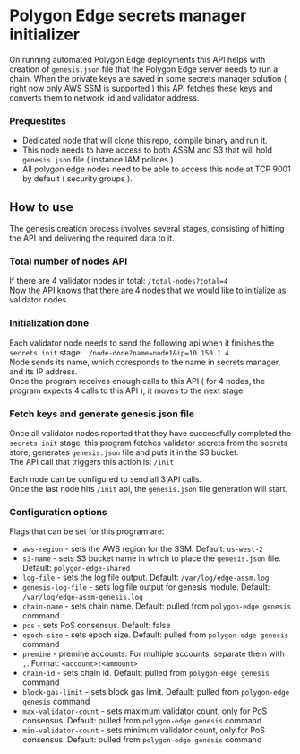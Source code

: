 # Polygon Edge secrets manager initializer

On running automated Polygon Edge deployments this API helps with creation of `genesis.json` file that the Polygon Edge server needs to run a chain.
When the private keys are saved in some secrets manager solution ( right now only AWS SSM is supported ) this API fetches these keys and converts them to network_id and validator address.

### Prequestites
* Dedicated node that will clone this repo, compile binary and run it.
* This node needs to have access to both ASSM and S3 that will hold `genesis.json` file ( instance IAM polices ).  
* All polygon edge nodes need to be able to access this node at TCP 9001 by default ( security groups ).

## How to use
The genesis creation process involves several stages, consisting of hitting the API and delivering the required data to it.  

### Total number of nodes API
If there are 4 validator nodes in total: `/total-nodes?total=4`  
Now the API knows that there are 4 nodes that we would like to initialize as validator nodes.

### Initialization done
Each validator node needs to send the following api when it finishes the `secrets init` stage: ` /node-done?name=node1&ip=10.150.1.4`   
Node sends its name, which coresponds to the name in secrets manager, and its IP address.  
Once the program receives enough calls to this API ( for 4 nodes, the program expects 4 calls to this API ), it moves to the next stage.   

### Fetch keys and generate genesis.json file
Once all validator nodes reported that they have successfully completed the `secrets init` stage, this program fetches validator secrets from the secrets store, generates `genesis.json` file and puts it in the S3 bucket.   
The API call that triggers this action is: `/init`   

Each node can be configured to send all 3 API calls.   
Once the last node hits `/init` api, the `genesis.json` file generation will start.

### Configuration options
Flags that can be set for this program are:   
* `aws-region` - sets the AWS region for the SSM. Default: `us-west-2`
* `s3-name` - sets S3 bucket name in which to place the `genesis.json` file. Default: `polygon-edge-shared`
* `log-file` - sets the log file output. Default: `/var/log/edge-assm.log`
* `genesis-log-file` - sets log file output for genesis module. Default: `/var/log/edge-assm-genesis.log`
* `chain-name` - sets chain name. Default: pulled from `polygon-edge genesis` command
* `pos` - sets PoS consensus. Default: false
* `epoch-size` - sets epoch size. Default: pulled from `polygon-edge genesis` command
* `premine` - premine accounts. For multiple accounts, separate them with `,`. Format: `<account>:<ammount>`
* `chain-id` - sets chain id. Default: pulled from `polygon-edge genesis` command
* `block-gas-limit` - sets block gas limit. Default: pulled from `polygon-edge genesis` command
* `max-validator-count` - sets maximum validator count, only for PoS consensus. Default: pulled from `polygon-edge genesis` command
* `min-validator-count` - sets minimum validator count, only for PoS consensus. Default: pulled from `polygon-edge genesis` command


